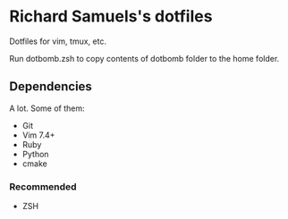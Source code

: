 # Richard Samuels's dotfiles

Dotfiles for vim, tmux, etc.

Run dotbomb.zsh to copy contents of dotbomb folder to the home folder.


## Dependencies

A lot. Some of them:

* Git
* Vim 7.4+
* Ruby
* Python
* cmake

### Recommended

* ZSH


